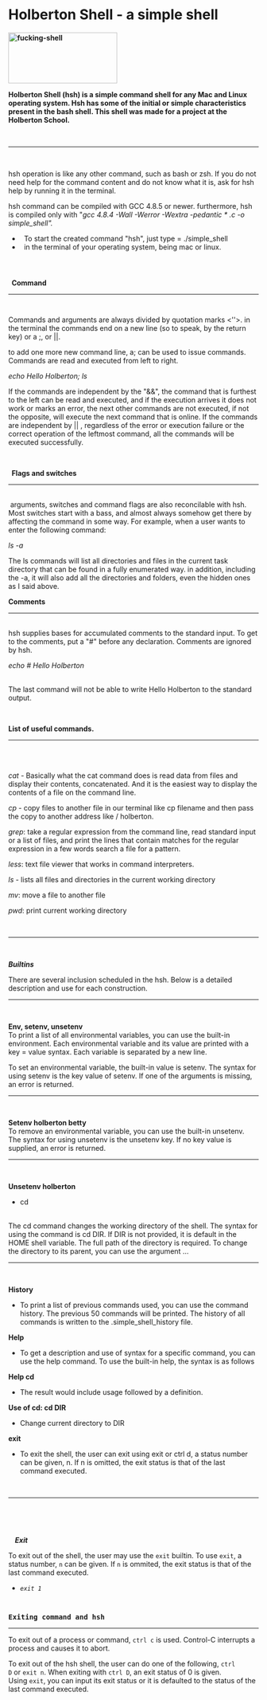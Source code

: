 <h1>Holberton Shell - a simple shell</h1>
<p><strong><img title="RE: Presentaci&oacute;n Jose vallejo-Esteban De La Hoz" src="https://scontent.fctg2-1.fna.fbcdn.net/v/t1.0-9/92456525_761493601044680_4840941077651259392_n.jpg?_nc_cat=102&amp;_nc_sid=8024bb&amp;_nc_oc=AQltDS1SZx7RZ1FW5ld8TtWTiNaKS9G_FB1iD9LqlEZVv_Lit1YRuTOR_Yy4pekbJpQ&amp;_nc_ht=scontent.fctg2-1.fna&amp;oh=d6ba8926e3f9acc3e425ce63848cd72f&amp;oe=5EAF40FE" alt="fucking-shell" width="219" height="102" /></strong></p>
<p><strong>Holberton Shell (hsh) is a simple command shell for any Mac and Linux operating system. Hsh has some of the initial or simple characteristics present in the bash shell. This shell was made for a project at the Holberton School.</strong></p>
<p>&nbsp;</p>
<hr />
<p>&nbsp;</p>
<p>hsh operation is like any other command, such as bash or zsh. If you do not need help for the command content and do not know what it is, ask for hsh help by running it in the terminal.</p>
<p>hsh command can be compiled with GCC 4.8.5 or newer. furthermore, hsh is compiled only with "<em>gcc 4.8.4 -Wall -Werror -Wextra -pedantic * .c -o simple_shell".</em></p>
<ul>
<li>&nbsp; To start the created command "hsh", just type = ./simple_shell</li>
<li>&nbsp;&nbsp;in&nbsp;the terminal of your operating system, being mac or linux.</li>
</ul>
<h4>&nbsp;</h4>
<p><strong>&nbsp; Command</strong></p>
<hr />
<pre><code>&nbsp;</code></pre>
<p>Commands and arguments are always divided by quotation marks &lt;''&gt;. in the terminal the commands end on a new line (so to speak, by the return key) or a ;, or ||.</p>
<p>to add one more new command line, a; can be used to issue commands. Commands are read and executed from left to right.</p>
<p><em>echo Hello Holberton; ls</em></p>
<p>If the commands are independent by the "&amp;&amp;", the command that is furthest to the left can be read and executed, and if the execution arrives it does not work or marks an error, the next other commands are not executed, if not the opposite, will execute the next command that is online. If the commands are independent by || , regardless of the error or execution failure or the correct operation of the leftmost command, all the commands will be executed successfully.</p>
<p>&nbsp;</p>
<p><strong>&nbsp;&nbsp;Flags and switches</strong></p>
<hr />
<p><br />&nbsp;arguments, switches and command flags are also reconcilable with hsh. Most switches start with a bass, and almost always somehow get there by affecting the command in some way. For example, when a user wants to enter the following command:</p>
<p><em>ls -a</em></p>
<p>The ls commands will list all directories and files in the current task directory that can be found in a fully enumerated way. in addition, including the -a, it will also add all the directories and folders, even the hidden ones as I said above.</p>
<p><strong>Comments</strong></p>
<hr />
<p><br />hsh supplies bases for accumulated comments to the standard input. To get to the comments, put a "#" before any declaration. Comments are ignored by hsh.</p>
<p><em>echo # Hello Holberton</em></p>
<p><br />The last command will not be able to write Hello Holberton to the standard output.</p>
<p>&nbsp;</p>
<p><strong>List of useful commands.</strong></p>
<hr />
<p>&nbsp;</p>
<p><br /><em>cat</em>&nbsp;- Basically what the cat command does is read data from files and display their contents, concatenated. And it is the easiest way to display the contents of a file on the command line.</p>
<p><em>cp</em>&nbsp;- copy files to another file in our terminal like cp filename and then pass the copy to another address like / holberton.</p>
<p><em>grep</em>: take a regular expression from the command line, read standard input or a list of files, and print the lines that contain matches for the regular expression in a few words search a file for a pattern.</p>
<p><em>less</em>: text file viewer that works in command interpreters.</p>
<p><em>ls</em>&nbsp;- lists all files and directories in the current working directory</p>
<p><em>mv</em>: move a file to another file</p>
<p><em>pwd</em>: print current working directory</p>
<p>&nbsp;</p>
<hr />
<p>&nbsp;</p>
<p><strong><em>Builtins</em></strong></p>
<p>There are several inclusion scheduled in the hsh. Below is a detailed description and use for each construction.</p>
<hr />
<p>&nbsp;</p>
<p><strong>Env, setenv, unsetenv</strong><br />To print a list of all environmental variables, you can use the built-in environment. Each environmental variable and its value are printed with a key = value syntax. Each variable is separated by a new line.</p>
<p>To set an environmental variable, the built-in value is setenv. The syntax for using setenv is the key value of setenv. If one of the arguments is missing, an error is returned.</p>
<hr />
<p>&nbsp;</p>
<p><strong>Setenv holberton betty</strong><br />To remove an environmental variable, you can use the built-in unsetenv. The syntax for using unsetenv is the unsetenv key. If no key value is supplied, an error is returned.</p>
<hr />
<p>&nbsp;</p>
<p><strong>Unsetenv holberton</strong></p>
<ul>
<li>cd</li>
</ul>
<p><br />The cd command changes the working directory of the shell. The syntax for using the command is cd DIR. If DIR is not provided, it is default in the HOME shell variable. The full path of the directory is required. To change the directory to its parent, you can use the argument ...</p>
<hr />
<p>&nbsp;</p>
<p><strong>History</strong></p>
<ul>
<li>To print a list of previous commands used, you can use the command history. The previous 50 commands will be printed. The history of all commands is written to the .simple_shell_history file.</li>
</ul>
<p><strong>Help</strong></p>
<ul>
<li>To get a description and use of syntax for a specific command, you can use the help command. To use the built-in help, the syntax is as follows</li>
</ul>
<p><strong>Help cd</strong></p>
<ul>
<li>The result would include usage followed by a definition.</li>
</ul>
<p><strong>Use of cd: cd DIR</strong></p>
<ul>
<li>Change current directory to DIR</li>
</ul>
<p><strong>exit</strong></p>
<ul>
<li>To exit the shell, the user can exit using exit or ctrl d, a status number can be given, n. If n is omitted, the exit status is that of the last command executed.</li>
</ul>
<p><em><strong>&nbsp;</strong></em></p>
<hr />
<p>&nbsp;</p>
<p>&nbsp;</p>
<p><em><strong>&nbsp; &nbsp; Exit</strong><strong><br /></strong></em></p>
<p>To exit out of the shell, the user may use the&nbsp;<code>exit</code>&nbsp;builtin. To use&nbsp;<code>exit</code>, a status number,&nbsp;<code>n</code>&nbsp;can be given. If&nbsp;<code>n</code>&nbsp;is ommited, the exit status is that of the last command executed.</p>
<ul>
<li><em><code>exit 1</code></em></li>
</ul>
<pre><em><code>&nbsp;</code></em></pre>
<pre><strong>Exiting command and hsh</strong></pre>
<hr />
<p>To exit out of a process or  command,&nbsp;<code>ctrl c</code>&nbsp;is used. Control-C interrupts a process and causes it to abort.</p>
<p>To exit out of the hsh shell, the user can do one of the following,&nbsp;<code>ctrl D</code>&nbsp;or&nbsp;<code>exit n</code>. When exiting with&nbsp;<code>ctrl D</code>, an exit status of 0 is given. Using&nbsp;<code>exit</code>, you can input its exit status or it is defaulted to the status of the last command executed.</p>
<p>&nbsp;</p>
